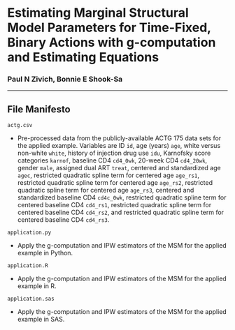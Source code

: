 # Estimating Marginal Structural Model Parameters for Time-Fixed, Binary Actions with g-computation and Estimating Equations

### Paul N Zivich, Bonnie E Shook-Sa

--------------------------------

## File Manifesto

`actg.csv`
- Pre-processed data from the publicly-available ACTG 175 data sets for the applied example. Variables are
  ID `id`,
  age (years) `age`,
  white versus non-white `white`,
  history of injection drug use `idu`,
  Karnofsky score categories `karnof`,
  baseline CD4 `cd4_0wk`,
  20-week CD4 `cd4_20wk`,
  gender `male`,
  assigned dual ART `treat`,
  centered and standardized age `agec`,
  restricted quadratic spline term for centered age `age_rs1`,
  restricted quadratic spline term for centered age `age_rs2`,
  restricted quadratic spline term for centered age `age_rs3`,
  centered and standardized baseline CD4 `cd4c_0wk`,
  restricted quadratic spline term for centered baseline CD4 `cd4_rs1`,
  restricted quadratic spline term for centered baseline CD4 `cd4_rs2`, and
  restricted quadratic spline term for centered baseline CD4 `cd4_rs3`.

`application.py`
- Apply the g-computation and IPW estimators of the MSM for the applied example in Python.

`application.R`
- Apply the g-computation and IPW estimators of the MSM for the applied example in R.

`application.sas`
- Apply the g-computation and IPW estimators of the MSM for the applied example in SAS.
